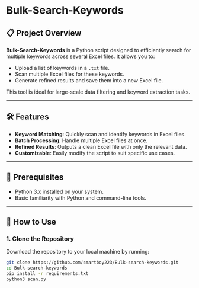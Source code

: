 # Bulk-Search-Keywords

## 📋 Project Overview
**Bulk-Search-Keywords** is a Python script designed to efficiently search for multiple keywords across several Excel files. It allows you to:

- Upload a list of keywords in a `.txt` file.
- Scan multiple Excel files for these keywords.
- Generate refined results and save them into a new Excel file.

This tool is ideal for large-scale data filtering and keyword extraction tasks.

---

## 🛠️ Features

- **Keyword Matching**: Quickly scan and identify keywords in Excel files.
- **Batch Processing**: Handle multiple Excel files at once.
- **Refined Results**: Outputs a clean Excel file with only the relevant data.
- **Customizable**: Easily modify the script to suit specific use cases.

---

## 📝 Prerequisites

- Python 3.x installed on your system.
- Basic familiarity with Python and command-line tools.

---

## 🚀 How to Use

### 1. Clone the Repository
Download the repository to your local machine by running:
```bash
git clone https://github.com/smartboy223/Bulk-search-keywords.git
cd Bulk-search-keywords
pip install -r requirements.txt
python3 scan.py
